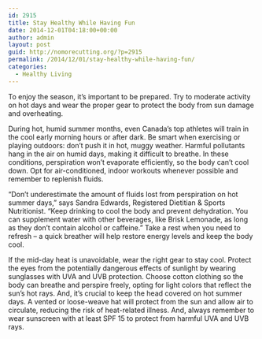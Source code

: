 ```yaml
---
id: 2915
title: Stay Healthy While Having Fun
date: 2014-12-01T04:18:00+00:00
author: admin
layout: post
guid: http://nomorecutting.org/?p=2915
permalink: /2014/12/01/stay-healthy-while-having-fun/
categories:
  - Healthy Living
---
```

To enjoy the season, it&#8217;s important to be prepared. Try to moderate activity on hot days and wear the proper gear to protect the body from sun damage and overheating.

During hot, humid summer months, even Canada&#8217;s top athletes will train in the cool early morning hours or after dark. Be smart when exercising or playing outdoors: don&#8217;t push it in hot, muggy weather. Harmful pollutants hang in the air on humid days, making it difficult to breathe. In these conditions, perspiration won&#8217;t evaporate efficiently, so the body can&#8217;t cool down. Opt for air-conditioned, indoor workouts whenever possible and remember to replenish fluids.

&#8220;Don&#8217;t underestimate the amount of fluids lost from perspiration on hot summer days,&#8221; says Sandra Edwards, Registered Dietitian & Sports Nutritionist. &#8220;Keep drinking to cool the body and prevent dehydration. You can supplement water with other beverages, like Brisk Lemonade, as long as they don&#8217;t contain alcohol or caffeine.&#8221; Take a rest when you need to refresh &#8211; a quick breather will help restore energy levels and keep the body cool.

If the mid-day heat is unavoidable, wear the right gear to stay cool. Protect the eyes from the potentially dangerous effects of sunlight by wearing sunglasses with UVA and UVB protection. Choose cotton clothing so the body can breathe and perspire freely, opting for light colors that reflect the sun&#8217;s hot rays. And, it&#8217;s crucial to keep the head covered on hot summer days. A vented or loose-weave hat will protect from the sun and allow air to circulate, reducing the risk of heat-related illness. And, always remember to wear sunscreen with at least SPF 15 to protect from harmful UVA and UVB rays.